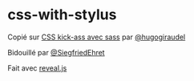 # css-with-stylus

Copié sur [CSS kick-ass avec sass](http://slid.es/hugogiraudel/css-kick-ass-avec-sass/) par [@hugogiraudel](http://twitter.com/hugogiraudel)

Bidouillé par [@SiegfriedEhret](http://twitter.com/SiegfriedEhret)

Fait avec [reveal.js](https://github.com/hakimel/reveal.js)